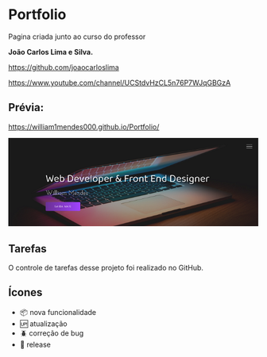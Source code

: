 # Portfolio

Pagina criada junto ao curso do professor 

**João Carlos Lima e Silva.**

https://github.com/joaocarloslima


https://www.youtube.com/channel/UCStdvHzCL5n76P7WJqGBGzA


 ## Prévia:
 
https://william1mendes000.github.io/Portfolio/


 ![designe](https://github.com/william1mendes000/Portfolio/blob/main/img/readme.png)

 ## Tarefas 

 O controle de tarefas desse projeto foi realizado no GitHub.

 ## Ícones

 - :package: nova funcionalidade
 - :up: atualização
 - :beetle: correção de bug
 - :checkered_flag: release
